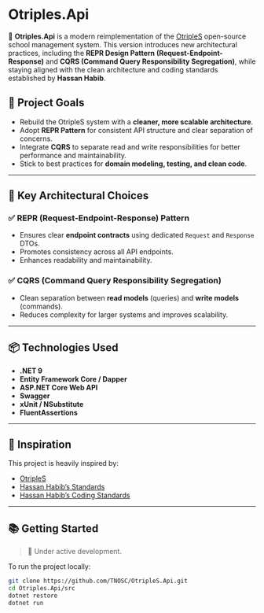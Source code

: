 # Otriples.Api

🚀 **Otriples.Api** is a modern reimplementation of the [OtripleS](https://github.com/hassanhabib/OtripleS) open-source school management system. This version introduces new architectural practices, including the **REPR Design Pattern (Request-Endpoint-Response)** and **CQRS (Command Query Responsibility Segregation)**, while staying aligned with the clean architecture and coding standards established by **Hassan Habib**.

## 🎯 Project Goals

- Rebuild the OtripleS system with a **cleaner, more scalable architecture**.
- Adopt **REPR Pattern** for consistent API structure and clear separation of concerns.
- Integrate **CQRS** to separate read and write responsibilities for better performance and maintainability.
- Stick to best practices for **domain modeling, testing, and clean code**.

---

## 🧱 Key Architectural Choices

### ✅ REPR (Request-Endpoint-Response) Pattern
- Ensures clear **endpoint contracts** using dedicated `Request` and `Response` DTOs.
- Promotes consistency across all API endpoints.
- Enhances readability and maintainability.

### ✅ CQRS (Command Query Responsibility Segregation)
- Clean separation between **read models** (queries) and **write models** (commands).
- Reduces complexity for larger systems and improves scalability.

---

## 📦 Technologies Used

- **.NET 9**
- **Entity Framework Core / Dapper**
- **ASP.NET Core Web API**
- **Swagger**
- **xUnit / NSubstitute**
- **FluentAssertions**

---

## 📖 Inspiration

This project is heavily inspired by:

- [OtripleS](https://github.com/hassanhabib/OtripleS)
- [Hassan Habib’s Standards](https://github.com/hassanhabib/The-Standard)
- [Hassan Habib’s Coding Standards](https://github.com/hassanhabib/CSharpCodingStandard)


---

## 📚 Getting Started

> 🚧 Under active development.

To run the project locally:

```bash
git clone https://github.com/TNOSC/OtripleS.Api.git
cd Otriples.Api/src
dotnet restore
dotnet run


